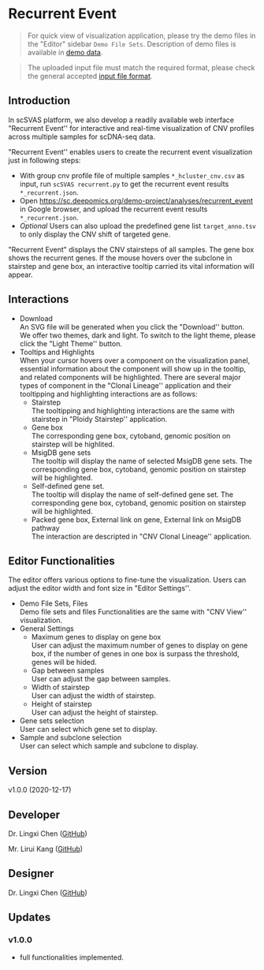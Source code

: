 # Recurrent Event
> For quick view of visualization application, please try the demo files in the "Editor" sidebar `Demo File Sets`. Description of demo files is available in [demo data](https://docsc.deepomics.org/#/data/Demo_Data).

> The uploaded input file must match the required format, please check the general accepted [input file format](https://docsc.deepomics.org/#/data/Prepare_Input). 

## Introduction

In scSVAS platform, we also develop a readily available web interface "Recurrent Event''  for interactive and real-time visualization of CNV profiles across multiple samples for scDNA-seq data.

"Recurrent Event'' enables users to create the recurrent event visualization just in following steps:

  + With group cnv profile file of multiple samples `*_hcluster_cnv.csv` as input, run `scSVAS recurrent.py` to get the recurrent event results `*_recurrent.json`.
  + Open https://sc.deepomics.org/demo-project/analyses/recurrent_event in Google browser, and upload the recurrent event results `*_recurrent.json`.
  + *Optional* Users can also upload the predefined gene list `target_anno.tsv` to only display the CNV shift of targeted gene.


"Recurrent Event" displays the CNV stairsteps of all samples. The gene box shows the recurrent genes.  If the mouse hovers over the subclone in stairstep and gene box, an interactive tooltip carried its vital information will appear. 


## Interactions

  + Download </br>
    An SVG file will be generated when you click the "Download'' button. We offer two themes, dark and light. To switch to the light theme, please click the "Light Theme'' button.
  + Tooltips and Highlights </br>
    When your cursor hovers over a component on the visualization panel, essential information about the component will show up in the tooltip, and related components will be highlighted. There are several major types of component in the "Clonal Lineage'' application and their tooltipping and highlighting interactions are as follows:
    + Stairstep </br>
        The tooltipping and highlighting interactions are the same with stairstep in "Ploidy Stairstep'' application. </br>
    + Gene box </br>
        The corresponding gene box, cytoband, genomic position on stairstep will be highlited.
    + MsigDB gene sets </br>
        The tooltip will display the name of selected MsigDB gene sets. The corresponding gene box, cytoband, genomic position on stairstep will be highlighted.
    + Self-defined gene set. </br>
        The tooltip will display the name of self-defined gene set. The corresponding gene box, cytoband, genomic position on stairstep will be highlighted.
    + Packed gene box, External link on gene, External link on MsigDB pathway </br>
      The interaction are descripted in "CNV Clonal Lineage'' application.

## Editor Functionalities
The editor offers various options to fine-tune the visualization. Users can adjust the editor width and font size in "Editor Settings''.

  + Demo File Sets, Files </br>
    Demo file sets and files Functionalities are the same with "CNV View'' visualization.
  + General Settings 
    + Maximum genes to display on gene box </br>
        User can adjust the maximum number of genes to display on gene box, if the number of genes in one box is surpass the threshold, genes will be hided.   
    + Gap between samples </br>
        User can adjust the gap between samples.
    + Width of stairstep </br>
        User can adjust the width of stairstep.
    + Height of stairstep </br>
        User can adjust the height of stairstep.
  + Gene sets selection </br>
    User can select which gene set to display.
  + Sample and subclone selection </br>
    User can select which sample and subclone to display.


## Version

v1.0.0 (2020-12-17)

## Developer

Dr. Lingxi Chen ([GitHub](https://github.com/paprikachan))

Mr. Lirui Kang  ([GitHub](https://github.com/RKLho))

## Designer

Dr. Lingxi Chen ([GitHub](https://github.com/paprikachan))

## Updates

### v1.0.0

   - full functionalities implemented.
